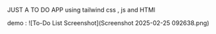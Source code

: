 JUST A TO DO APP using tailwind css , js and HTMl 

demo : ![To-Do List Screenshot](Screenshot 2025-02-25 092638.png)

